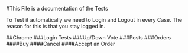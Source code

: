 #This File is a documentation of the Tests

To Test it automatically we need to Login and Logout in every Case. The reason for this is that you stay logged in.

##Chrome
###Login Tests 
###Up/Down Vote
###Posts
###Orders 
####Buy 
####Cancel
####Accept an Order
